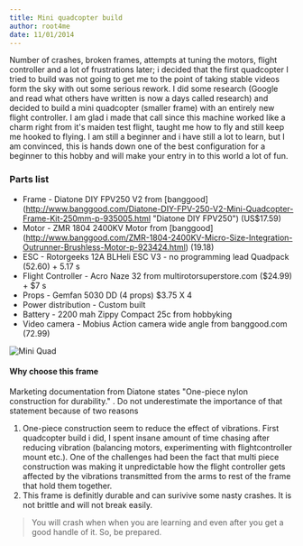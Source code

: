 ```yaml
---
title: Mini quadcopter build
author: root4me
date: 11/01/2014
---
```


Number of crashes, broken frames, attempts at tuning the motors, flight controller and a lot of frustrations later; 
i decided that the first quadcopter I tried to build was not going to get me to the point of taking stable videos form the sky with out some 
serious rework. I did some research (Google and read what others have written is now a days called research) and decided to 
build a mini quadcopter (smaller frame) with an entirely new flight controller. I am glad i made that call since this machine worked like a 
charm right from it's maiden test flight, taught me how to fly and still keep me hooked to flying. I am still a beginner and i have still a 
lot to learn, but I am convinced, this is hands down one of the best configuration for a beginner to this hobby and will make your entry in 
to this world a lot of fun.


### Parts list
*   Frame - Diatone DIY FPV250 V2 from [banggood] (http://www.banggood.com/Diatone-DIY-FPV-250-V2-Mini-Quadcopter-Frame-Kit-250mm-p-935005.html "Diatone DIY FPV250") (US$17.59)
*   Motor - ZMR 1804 2400KV Motor from [banggood] (http://www.banggood.com/ZMR-1804-2400KV-Micro-Size-Integration-Outrunner-Brushless-Motor-p-923424.html) (19.18)
*   ESC - Rotorgeeks 12A BLHeli ESC V3 - no programming lead Quadpack (52.60) + 5.17 s
*   Flight Controller - Acro Naze 32 from multirotorsuperstore.com ($24.99) + $7 s
*   Props - Gemfan 5030 DD (4 props) $3.75 X 4
*   Power distribution - Custom built
*   Battery - 2200 mah Zippy Compact 25c from hobbyking
*   Video camera - Mobius Action camera wide angle from banggood.com (72.99)
   

![Mini Quad](images/miniQuad_gt4.jpg "Mini Quad")

#### Why choose this frame
Marketing documentation from Diatone states "One-piece nylon construction for durability." . Do not underestimate the importance of that statement because of two reasons

1.  One-piece construction seem to reduce the effect of vibrations. First quadcopter build i did, I spent insane amount of time chasing after reducing vibration (balancing motors, experimenting with flightcontroller mount etc.). 
One of the challenges had been the fact that multi piece construction was making it unpredictable how the flight controller gets affected by the vibrations transmitted from the arms to rest of the frame that hold them together.
2.  This frame is definitly durable and can surivive some nasty crashes. It is not brittle and will not break easily.

> You will crash when when you are learning and even after you get a good handle of it. So, be prepared.
